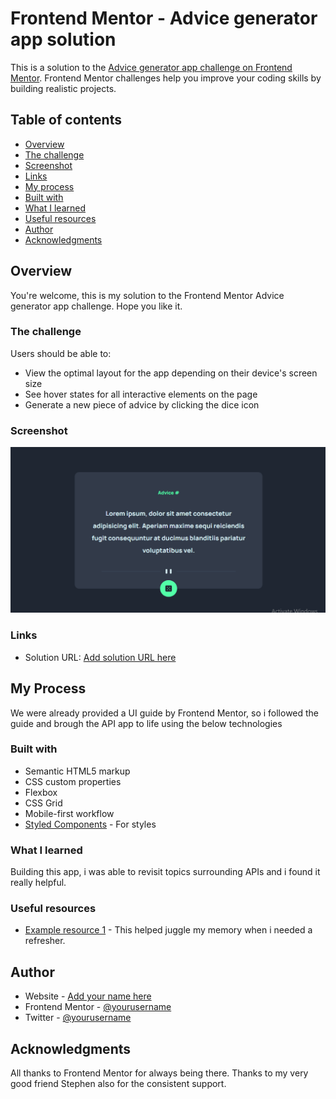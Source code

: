 # Frontend Mentor - Advice generator app solution

This is a solution to the [Advice generator app challenge on Frontend Mentor](https://www.frontendmentor.io/challenges/advice-generator-app-QdUG-13db). Frontend Mentor challenges help you improve your coding skills by building realistic projects.

## Table of contents

- [Overview](#overview)
- [The challenge](#the-challenge)
- [Screenshot](#screenshot)
- [Links](#links)
- [My process](#my-process)
- [Built with](#built-with)
- [What I learned](#what-i-learned)
- [Useful resources](#useful-resources)
- [Author](#author)
- [Acknowledgments](#acknowledgments)

## Overview

You're welcome, this is my solution to the Frontend Mentor Advice generator app challenge. Hope you like it.

### The challenge

Users should be able to:

- View the optimal layout for the app depending on their device's screen size
- See hover states for all interactive elements on the page
- Generate a new piece of advice by clicking the dice icon

### Screenshot

![](./images/screenshot.PNG)

### Links

- Solution URL: [Add solution URL here](https://advice-api-app.netlify.app/)

## My Process

We were already provided a UI guide by Frontend Mentor, so i followed the guide and brough the API app to life using the below technologies

### Built with

- Semantic HTML5 markup
- CSS custom properties
- Flexbox
- CSS Grid
- Mobile-first workflow
- [Styled Components](https://styled-components.com/) - For styles

### What I learned

Building this app, i was able to revisit topics surrounding APIs and i found it really helpful.

### Useful resources

- [Example resource 1](https://devdocs.io/) - This helped juggle my memory when i needed a refresher.

## Author

- Website - [Add your name here](https://www.devchubbiportfolio.netlify.app)
- Frontend Mentor - [@yourusername](https://www.frontendmentor.io/profile/Chubbi_Stephen)
- Twitter - [@yourusername](https://www.twitter.com/devChubbi)

## Acknowledgments

All thanks to Frontend Mentor for always being there. Thanks to my very good friend Stephen also for the consistent support.
